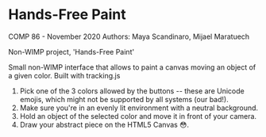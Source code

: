 # Hands-Free Paint
COMP 86 - November 2020
Authors: Maya Scandinaro, Mijael Maratuech

Non-WIMP project, 'Hands-Free Paint'

Small non-WIMP interface that allows to paint a canvas moving an object of a given
color.
Built with tracking.js

1. Pick one of the 3 colors allowed by the buttons -- these are Unicode emojis, which might not be supported by all systems (our bad!).
2. Make sure you're in an evenly lit environment with a neutral background.
3. Hold an object of the selected color and move it in front of your camera. 
4. Draw your abstract piece on the HTML5 Canvas 😳.
